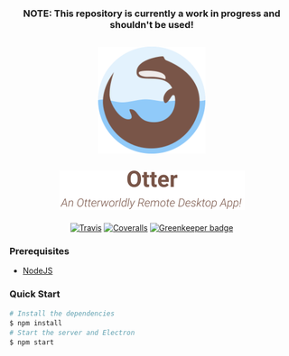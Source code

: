 <h3 align="center">
	NOTE: This repository is currently a work in progress and shouldn't be used!
</h3>

<h2 align="center">
  <div>
    <a href="https://github.com/salte-io/Otter">
      <img height="190px" src="https://raw.githubusercontent.com/salte-io/Otter/master/Media/logo.svg?sanitize=true">
      <br>
      <br>
      <img height="70px" src="https://raw.githubusercontent.com/salte-io/Otter/master/Media/otter.svg?sanitize=true">
    </a>
  </div>
</h2>

<div align="center">

  [![Travis][travis-ci-image]][travis-ci-url]
  [![Coveralls][coveralls-image]][coveralls-url]
  [![Greenkeeper badge][greenkeeper-image]][greenkeeper-url]
  
</div>

### Prerequisites

- [NodeJS](https://nodejs.org/en/)

### Quick Start

```sh
# Install the dependencies
$ npm install
# Start the server and Electron
$ npm start
```

[travis-ci-image]: https://img.shields.io/travis/com/salte-io/Otter/master.svg?style=flat
[travis-ci-url]: https://travis-ci.com/salte-io/Otter

[coveralls-image]: https://img.shields.io/coveralls/salte-io/Otter/master.svg
[coveralls-url]: https://coveralls.io/github/salte-io/Otter?branch=master

[greenkeeper-image]: https://badges.greenkeeper.io/salte-io/Otter.svg
[greenkeeper-url]: https://greenkeeper.io
